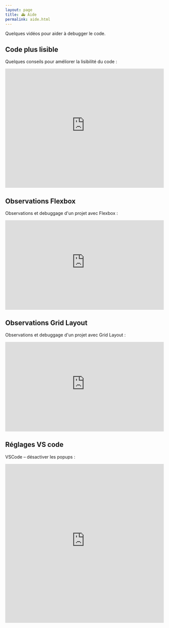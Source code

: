 ```yaml
---
layout: page
title: 🚑 Aide
permalink: aide.html
---
```


Quelques vidéos pour aider à debugger le code.

## Code plus lisible

Quelques conseils pour améliorer la lisibilité du code :

<iframe width="100%" style="aspect-ratio: 4 / 3;" src="https://www.youtube-nocookie.com/embed/u-VCh1wimDo" title="YouTube video player" frameborder="0" allow="accelerometer; autoplay; clipboard-write; encrypted-media; gyroscope; picture-in-picture" allowfullscreen></iframe>

## Observations Flexbox

Observations et debuggage d'un projet avec Flexbox :

<iframe width="100%" style="aspect-ratio: 16 / 9;" src="https://www.youtube-nocookie.com/embed/RuZUSNxBdaw" title="YouTube video player" frameborder="0" allow="accelerometer; autoplay; clipboard-write; encrypted-media; gyroscope; picture-in-picture" allowfullscreen></iframe>

## Observations Grid Layout

Observations et debuggage d'un projet avec Grid Layout :

<iframe width="100%" style="aspect-ratio: 16 / 9;" src="https://www.youtube-nocookie.com/embed/68iQAo2XXtE" title="YouTube video player" frameborder="0" allow="accelerometer; autoplay; clipboard-write; encrypted-media; gyroscope; picture-in-picture" allowfullscreen></iframe>

## Réglages VS code

VSCode – désactiver les popups :

<iframe width="100%" style="aspect-ratio: 1 / 1;" src="https://www.youtube-nocookie.com/embed/ChWf_yDSv3s" title="YouTube video player" frameborder="0" allow="accelerometer; autoplay; clipboard-write; encrypted-media; gyroscope; picture-in-picture" allowfullscreen></iframe>

